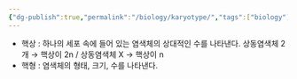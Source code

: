 ```yaml
---
{"dg-publish":true,"permalink":"/biology/karyotype/","tags":["biology"]}
---
```


- 핵상 : 하나의 세포 속에 들어 있는 염색체의 상대적인 수를 나타낸다. 상동염색체 2개 → 핵상이 2n / 상동염색체 X → 핵상이 n
- 핵형 : 염색체의 형태, 크기, 수를 나타낸다.